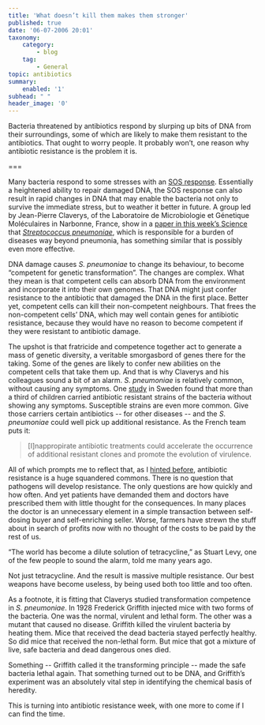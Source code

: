 ```yaml
---
title: 'What doesn’t kill them makes them stronger'
published: true
date: '06-07-2006 20:01'
taxonomy:
    category:
        - blog
    tag:
        - General
topic: antibiotics
summary:
    enabled: '1'
subhead: " "
header_image: '0'
---
```


Bacteria threatened by antibiotics respond by slurping up bits of DNA from their surroundings, some of which are likely to make them resistant to the antibiotics. That ought to worry people. It probably won’t, one reason why antibiotic resistance is the problem it is.

===

Many bacteria respond to some stresses with an [SOS response](https://journals.plos.org/plosbiology/article?id=10.1371/journal.pbio.0030255). Essentially a heightened ability to repair damaged DNA, the SOS response can also result in rapid changes in DNA that may enable the bacteria not only to survive the immediate stress, but to weather it better in future. A group led by Jean-Pierre Claverys, of the Laboratoire de Microbiologie et Génetique Moléculaires in Narbonne, France, show in a [paper in this week’s Science](https://www.science.org/doi/abs/10.1126/science.1127912) that [_Streptococcus pneumoniae_](https://en.wikipedia.org/wiki/Streptococcus_pneumoniae), which is responsible for a burden of diseases way beyond pneumonia, has something similar that is possibly even more effective.

DNA damage causes _S. pneumoniae_ to change its behaviour, to become “competent for genetic transformation”. The changes are complex. What they mean is that competent cells can absorb DNA from the environment and incorporate it into their own genomes. That DNA might just confer resistance to the antibiotic that damaged the DNA in the first place. Better yet, competent cells can kill their non-competent neighbours. That frees the non-competent cells’ DNA, which may well contain genes for antibiotic resistance, because they would have no reason to become competent if they were resistant to antibiotic damage.

The upshot is that fratricide and competence together act to generate a mass of genetic diversity, a veritable smorgasbord of genes there for the taking. Some of the genes are likely to confer new abilities on the competent cells that take them up. And that is why Claverys and his colleagues sound a bit of an alarm. _S. pneumoniae_ is relatively common, without causing any symptoms. One [study](https://pubmed.ncbi.nlm.nih.gov/9571733/) in Sweden found that more than a third of children carried antibiotic resistant strains of the bacteria without showing any symptoms. Susceptible strains are even more common. Give those carriers certain antibiotics -- for other diseases -- and the _S. pneumoniae_ could well pick up additional resistance. As the French team puts it:

> [I]nappropirate antibiotic treatments could accelerate the occurrence of additional resistant clones and promote the evolution of virulence.

All of which prompts me to reflect that, as I [hinted before](https://jeremycherfas.net/blog/someone-understands/), antibiotic resistance is a huge squandered commons. There is no question that pathogens will develop resistance. The only questions are how quickly and how often. And yet patients have demanded them and doctors have prescribed them with little thought for the consequences. In many places the doctor is an unnecessary element in a simple transaction between self-dosing buyer and self-enriching seller. Worse, farmers have strewn the stuff about in search of profits now with no thought of the costs to be paid by the rest of us.

“The world has become a dilute solution of tetracycline,” as Stuart Levy, one of the few people to sound the alarm, told me many years ago.

Not just tetracycline. And the result is massive multiple resistance. Our best weapons have become useless, by being used both too little and too often.

As a footnote, it is fitting that Claverys studied transformation competence in _S. pneumoniae_. In 1928 Frederick Griffith injected mice with two forms of the bacteria. One was the normal, virulent and lethal form. The other was a mutant that caused no disease. Griffith killed the virulent bacteria by heating them. Mice that received the dead bacteria stayed perfectly healthy. So did mice that received the non-lethal form. But mice that got a mixture of live, safe bacteria and dead dangerous ones died.

Something -- Griffith called it the transforming principle -- made the safe bacteria lethal again. That something turned out to be DNA, and Griffith’s experiment was an absolutely vital step in identifying the chemical basis of heredity.

This is turning into antibiotic resistance week, with one more to come if I can find the time.
